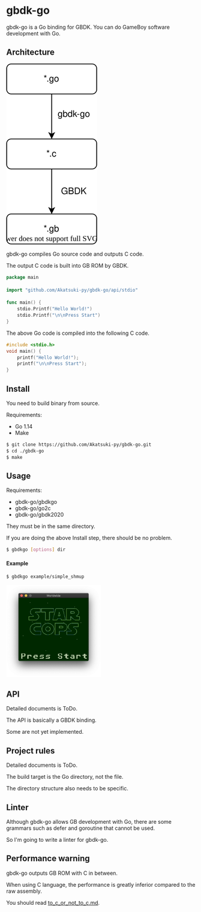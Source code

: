 # gbdk-go

gbdk-go is a Go binding for GBDK. You can do GameBoy software development with Go.

## Architecture

<img src="./architecture.svg">

gbdk-go compiles Go source code and outputs C code.

The output C code is built into GB ROM by GBDK.

```go
package main

import "github.com/Akatsuki-py/gbdk-go/api/stdio"

func main() {
	stdio.Printf("Hello World!")
	stdio.Printf("\n\nPress Start")
}
```

The above Go code is compiled into the following C code.

```c
#include <stdio.h>
void main() {
    printf("Hello World!");
    printf("\n\nPress Start");
}
```

## Install

You need to build binary from source.

Requirements:
- Go 1.14
- Make

```sh
$ git clone https://github.com/Akatsuki-py/gbdk-go.git
$ cd ./gbdk-go
$ make
```

## Usage

Requirements:
- gbdk-go/gbdkgo
- gbdk-go/go2c
- gbdk-go/gbdk2020

They must be in the same directory.

If you are doing the above Install step, there should be no problem.

```sh
$ gbdkgo [options] dir
```

#### Example

```sh
$ gbdkgo example/simple_shmup
```

<img src="starcors.png" width="50%"/>

## API

Detailed documents is ToDo.

The API is basically a GBDK binding.

Some are not yet implemented.

## Project rules

Detailed documents is ToDo.

The build target is the Go directory, not the file. 

The directory structure also needs to be specific.

## Linter

Although gbdk-go allows GB development with Go, there are some grammars such as defer and goroutine that cannot be used. 

So I'm going to write a linter for gbdk-go.

## Performance warning

gbdk-go outputs GB ROM with C in between.

When using C language, the performance is greatly inferior compared to the raw assembly.

You should read [to_c_or_not_to_c.md](https://gist.github.com/ISSOtm/4f4d335c3fd258ad0dfc7d4d615409fd).
